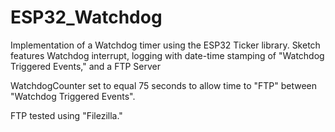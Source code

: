 # ESP32_Watchdog

Implementation of a Watchdog timer using the ESP32 Ticker library.  Sketch features Watchdog interrupt, 
logging with date-time stamping of "Watchdog Triggered Events," and a FTP Server

WatchdogCounter set to equal 75 seconds to allow time to "FTP" between "Watchdog Triggered Events".

FTP tested using "Filezilla."

